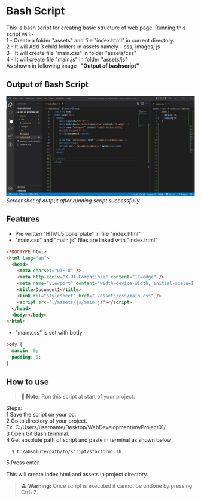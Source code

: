 # Bash Script

This is bash script for creating basic structure of web page.
Running this script will:-  
1 - Create a folder "assets" and file "index.html" in current directory.  
2 - It will Add 3 child folders in assets namely - css, images, js  
3 - It will create file "main.css" in folder "assets/css"  
4 - It will create file "main.js" in folder "assets/js"  
As shown in following image- **"Output of bashscript"**

## Output of Bash Script

![Screenshot](./assets/images/bash_script.jpg)  
_Screenshot of output after running script successfully_

## Features

- Pre written "HTML5 boilerplate" in file "index.html"
- "main.css" and "main.js" files are linked with "index.html"

```html
<!DOCTYPE html>
<html lang="en">
  <head>
    <meta charset="UTF-8" />
    <meta http-equiv="X-UA-Compatible" content="IE=edge" />
    <meta name="viewport" content="width=device-width, initial-scale=1.0" />
    <title>Document1</title>
    <link rel="stylesheet" href="./assets/css/main.css" />
    <script src="./assets/js/main.js"></script>
  </head>
  <body></body>
</html>
```

- "main.css" is set with body

```css
body {
  margin: 0;
  padding: 0;
}
```

## How to use

> 📝 **Note:** Run this script at start of your project.

Steps:  
1 Save the script on your pc.  
2 Go to directory of your project.  
 Ex. C:/Users/username/Desktop/WebDevelopment/myProject01/  
3 Open Git Bash terminal.  
4 Get absolute path of script and paste in terminal as shown below

```bash
  $ C:/absolute/path/to/script/startproj.sh
```

5 Press enter.

This will create index.html and assets in project directory.

> ⚠️ **Warning:** Once script is executed it cannot be undone by pressing Ctrl+Z.
